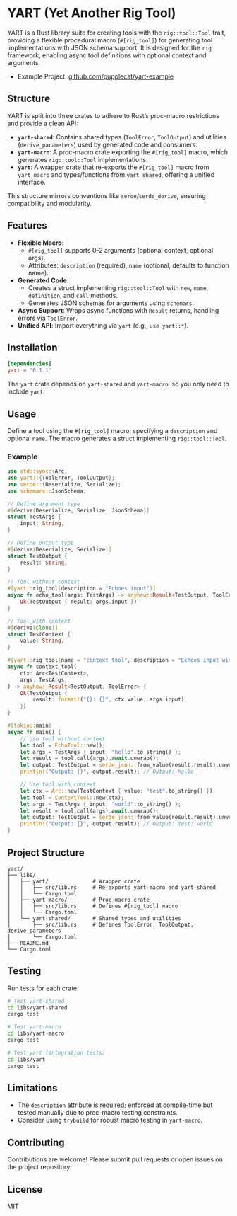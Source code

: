 # YART (Yet Another Rig Tool)

YART is a Rust library suite for creating tools with the `rig::tool::Tool` trait, providing a flexible procedural macro (`#[rig_tool]`) for generating tool implementations with JSON schema support. It is designed for the `rig` framework, enabling async tool definitions with optional context and arguments.

- Example Project: [github.com/pupplecat/yart-example](https://github.com/pupplecat/yart-example)

## Structure

YART is split into three crates to adhere to Rust’s proc-macro restrictions and provide a clean API:

- **`yart-shared`**: Contains shared types (`ToolError`, `ToolOutput`) and utilities (`derive_parameters`) used by generated code and consumers.
- **`yart-macro`**: A proc-macro crate exporting the `#[rig_tool]` macro, which generates `rig::tool::Tool` implementations.
- **`yart`**: A wrapper crate that re-exports the `#[rig_tool]` macro from `yart_macro` and types/functions from `yart_shared`, offering a unified interface.

This structure mirrors conventions like `serde`/`serde_derive`, ensuring compatibility and modularity.

## Features

- **Flexible Macro**:
  - `#[rig_tool]` supports 0-2 arguments (optional context, optional args).
  - Attributes: `description` (required), `name` (optional, defaults to function name).
- **Generated Code**:
  - Creates a struct implementing `rig::tool::Tool` with `new`, `name`, `definition`, and `call` methods.
  - Generates JSON schemas for arguments using `schemars`.
- **Async Support**: Wraps async functions with `Result` returns, handling errors via `ToolError`.
- **Unified API**: Import everything via `yart` (e.g., `use yart::*`).

## Installation

```toml
[dependencies]
yart = "0.1.1"
```

The `yart` crate depends on `yart-shared` and `yart-macro`, so you only need to include `yart`.

## Usage

Define a tool using the `#[rig_tool]` macro, specifying a `description` and optional `name`. The macro generates a struct implementing `rig::tool::Tool`.

### Example

```rust
use std::sync::Arc;
use yart::{ToolError, ToolOutput};
use serde::{Deserialize, Serialize};
use schemars::JsonSchema;

// Define argument type
#[derive(Deserialize, Serialize, JsonSchema)]
struct TestArgs {
    input: String,
}

// Define output type
#[derive(Deserialize, Serialize)]
struct TestOutput {
    result: String,
}

// Tool without context
#[yart::rig_tool(description = "Echoes input")]
async fn echo_tool(args: TestArgs) -> anyhow::Result<TestOutput, ToolError> {
    Ok(TestOutput { result: args.input })
}

// Tool with context
#[derive(Clone)]
struct TestContext {
    value: String,
}

#[yart::rig_tool(name = "context_tool", description = "Echoes input with context")]
async fn context_tool(
    ctx: Arc<TestContext>,
    args: TestArgs,
) -> anyhow::Result<TestOutput, ToolError> {
    Ok(TestOutput {
        result: format!("{}: {}", ctx.value, args.input),
    })
}

#[tokio::main]
async fn main() {
    // Use tool without context
    let tool = EchoTool::new();
    let args = TestArgs { input: "hello".to_string() };
    let result = tool.call(args).await.unwrap();
    let output: TestOutput = serde_json::from_value(result.result).unwrap();
    println!("Output: {}", output.result); // Output: hello

    // Use tool with context
    let ctx = Arc::new(TestContext { value: "test".to_string() });
    let tool = ContextTool::new(ctx);
    let args = TestArgs { input: "world".to_string() };
    let result = tool.call(args).await.unwrap();
    let output: TestOutput = serde_json::from_value(result.result).unwrap();
    println!("Output: {}", output.result); // Output: test: world
}
```

## Project Structure

```text
yart/
├── libs/
│   ├── yart/              # Wrapper crate
│   │   ├── src/lib.rs     # Re-exports yart-macro and yart-shared
│   │   └── Cargo.toml
│   ├── yart-macro/        # Proc-macro crate
│   │   ├── src/lib.rs     # Defines #[rig_tool] macro
│   │   └── Cargo.toml
│   └── yart-shared/       # Shared types and utilities
│       ├── src/lib.rs     # Defines ToolError, ToolOutput, derive_parameters
│       └── Cargo.toml
├── README.md
└── Cargo.toml
```

## Testing

Run tests for each crate:

```bash
# Test yart-shared
cd libs/yart-shared
cargo test

# Test yart-macro
cd libs/yart-macro
cargo test

# Test yart (integration tests)
cd libs/yart
cargo test
```

## Limitations

- The `description` attribute is required; enforced at compile-time but tested manually due to proc-macro testing constraints.
- Consider using `trybuild` for robust macro testing in `yart-macro`.

## Contributing

Contributions are welcome! Please submit pull requests or open issues on the project repository.

## License

MIT

